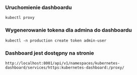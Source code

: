 ### Uruchomienie dashboardu

`kubectl proxy`

### Wygenerowanie tokena dla admina do dashboardu

`kubectl -n production create token admin-user`

### Dashboard jest dostępny na stronie

`http://localhost:8001/api/v1/namespaces/kubernetes-dashboard/services/https:kubernetes-dashboard:/proxy/`
